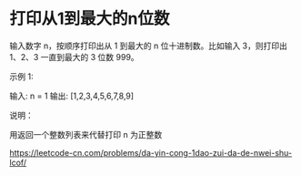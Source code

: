 # 打印从1到最大的n位数

输入数字 n，按顺序打印出从 1 到最大的 n 位十进制数。比如输入 3，则打印出 1、2、3 一直到最大的 3 位数 999。

示例 1:

输入: n = 1
输出: [1,2,3,4,5,6,7,8,9]
 

说明：

用返回一个整数列表来代替打印
n 为正整数

https://leetcode-cn.com/problems/da-yin-cong-1dao-zui-da-de-nwei-shu-lcof/